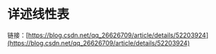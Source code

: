 # 详述线性表

链接：[https://blog.csdn.net/qq_26626709/article/details/52203924](https://blog.csdn.net/qq_26626709/article/details/52203924)

